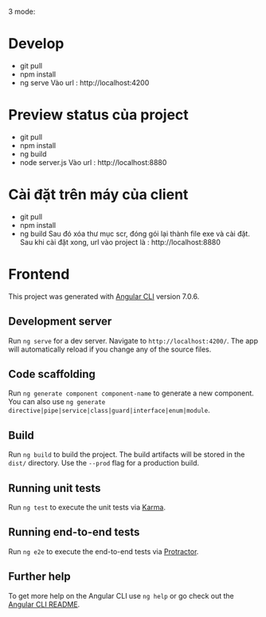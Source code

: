 3 mode:

# Develop

 - git pull
 - npm install
 - ng serve
Vào url : http://localhost:4200

# Preview status của project

 - git pull
 - npm install
 - ng build
 - node server.js
Vào url : http://localhost:8880

# Cài đặt trên máy của client

 - git pull
 - npm install
 - ng build
Sau đó xóa thư mục scr, đóng gói lại thành file exe và cài đặt.
Sau khi cài đặt xong, url vào project là :  http://localhost:8880
 
# Frontend

This project was generated with [Angular CLI](https://github.com/angular/angular-cli) version 7.0.6.

## Development server

Run `ng serve` for a dev server. Navigate to `http://localhost:4200/`. The app will automatically reload if you change any of the source files.

## Code scaffolding

Run `ng generate component component-name` to generate a new component. You can also use `ng generate directive|pipe|service|class|guard|interface|enum|module`.

## Build

Run `ng build` to build the project. The build artifacts will be stored in the `dist/` directory. Use the `--prod` flag for a production build.

## Running unit tests

Run `ng test` to execute the unit tests via [Karma](https://karma-runner.github.io).

## Running end-to-end tests

Run `ng e2e` to execute the end-to-end tests via [Protractor](http://www.protractortest.org/).

## Further help

To get more help on the Angular CLI use `ng help` or go check out the [Angular CLI README](https://github.com/angular/angular-cli/blob/master/README.md).
